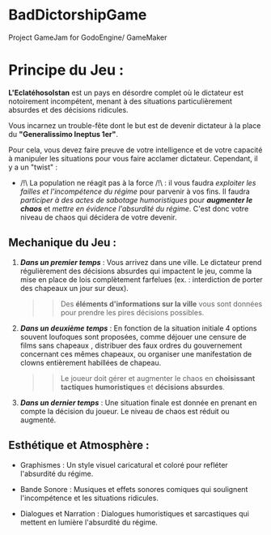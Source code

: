 # BadDictorshipGame

Project GameJam for GodoEngine/ GameMaker

# Principe du Jeu :

**L'Eclatéhosolstan** est un pays en désordre complet où le dictateur est notoirement incompétent, menant à des situations particulièrement absurdes et des décisions ridicules.

Vous incarnez un trouble-fête dont le but est de devenir dictateur à la place du **"Generalissimo Ineptus 1er"**.

Pour cela, vous devez faire preuve de votre intelligence et de votre capacité à manipuler les situations pour vous faire acclamer dictateur. Cependant, il y a un "twist" :

- /!\ La population ne réagit pas à la force /!\ : il vous faudra _exploiter les failles et l'incompétence du régime_ pour parvenir à vos fins. Il faudra _participer à des actes de sabotage humoristiques_ pour **_augmenter le chaos_** et _mettre en évidence l'absurdité du régime_. C'est donc votre niveau de chaos qui décidera de votre devenir.

## Mechanique du Jeu :

1.  **_Dans un premier temps_** : Vous arrivez dans une ville. Le dictateur prend régulièrement des décisions absurdes qui impactent le jeu, comme la mise en place de lois complètement farfelues (ex. : interdiction de porter des chapeaux un jour sur deux).

    > > Des **éléments d'informations sur la ville** vous sont données pour prendre les pires décisions possibles.

2.  **_Dans un deuxième temps_** : En fonction de la situation initiale 4 options souvent loufoques sont proposées, comme déjouer une censure de films sans chapeaux , distribuer des faux ordres du gouvernement concernant ces mêmes chapeaux, ou organiser une manifestation de clowns entièrement habillées de chapeau.

    > > Le joueur doit gérer et augmenter le chaos en **choisissant tactiques humoristiques** et **décisions absurdes**.

3.  **_Dans un dernier temps_** : Une situation finale est donnée en prenant en compte la décision du joueur. Le niveau de chaos est réduit ou augmenté.

## Esthétique et Atmosphère :

- Graphismes : Un style visuel caricatural et coloré pour refléter l'absurdité du régime.

- Bande Sonore : Musiques et effets sonores comiques qui soulignent l'incompétence et les situations ridicules.

- Dialogues et Narration : Dialogues humoristiques et sarcastiques qui mettent en lumière l'absurdité du régime.
